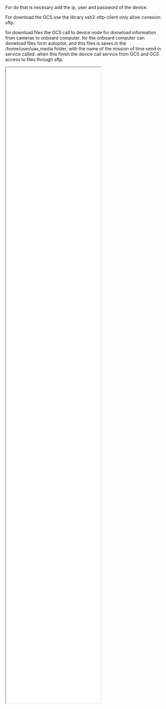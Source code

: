 For do that is necesary add the ip, user and password of the device.

For download the GCS use the library ssh2-sftp-client only allow conexion sftp.

for download files the GCS call to device node for donwload information from cameras to onboard computer. for the onboard computer can donwload files form autopilot, and this files is saves in the /home/user/uav_media folder, with the name of the mission of time send in service called. when this finish the device call service from GCS and GCS access to files through sftp.

<iframe src="/multiuav_gui_doc/deviceIntegration/DownloadFiles/DownloadFiles.html" style="height:50vh"></iframe>
